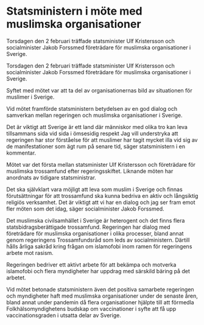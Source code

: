 # Statsministern i möte med muslimska organisationer

Torsdagen den 2 februari träffade statsminister Ulf Kristersson och socialminister Jakob Forssmed företrädare för muslimska organisationer i Sverige.

Torsdagen den 2 februari träffade statsminister Ulf Kristersson och socialminister Jakob Forssmed företrädare för muslimska organisationer i Sverige.

Syftet med mötet var att ta del av organisationernas bild av situationen för muslimer i Sverige.

Vid mötet framförde statsministern betydelsen av en god dialog och samverkan mellan regeringen och muslimska organisationer i Sverige.

Det är viktigt att Sverige är ett land där människor med olika tro kan leva tillsammans sida vid sida i ömsesidig respekt Jag vill understryka att regeringen har stor förståelse för att muslimer har tagit mycket illa vid sig av de manifestationer som ägt rum på senare tid, säger statsministern i en kommentar.

Mötet var det första mellan statsminister Ulf Kristersson och företrädare för muslimska trossamfund efter regeringsskiftet. Liknande möten har anordnats av tidigare statsministrar.

Det ska självklart vara möjligt att leva som muslim i Sverige och finnas förutsättningar för att trossamfund ska kunna bedriva en aktiv och långsiktig religiös verksamhet. Det är viktigt att vi har en dialog och jag ser fram emot fler möten som det idag, säger socialminister Jakob Forssmed.

Det muslimska civilsamhället i Sverige är heterogent och det finns flera statsbidragsberättigade trossamfund. Regeringen har dialog med företrädare för muslimska organisationer i olika processer, bland annat genom regeringens Trossamfundsråd som leds av socialministern. Därtill hålls årliga sakråd kring frågan om islamofobi inom ramen för regeringens arbete mot rasism.

Regeringen bedriver ett aktivt arbete för att bekämpa och motverka islamofobi och flera myndigheter har uppdrag med särskild bäring på det arbetet.

Vid mötet betonade statsministern även det positiva samarbete regeringen och myndigheter haft med muslimska organisationer under de senaste åren, bland annat under pandemin då flera organisationer hjälpte till att förmedla Folkhälsomyndighetens budskap om vaccinationer i syfte att få upp vaccinationsgraden i utsatta delar av Sverige.
